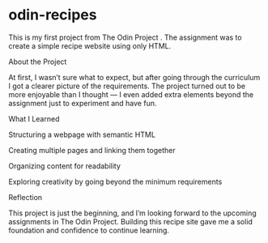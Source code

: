 # odin-recipes

This is my first project from The Odin Project
. The assignment was to create a simple recipe website using only HTML.

About the Project

At first, I wasn’t sure what to expect, but after going through the curriculum I got a clearer picture of the requirements. The project turned out to be more enjoyable than I thought — I even added extra elements beyond the assignment just to experiment and have fun.

What I Learned

Structuring a webpage with semantic HTML

Creating multiple pages and linking them together

Organizing content for readability

Exploring creativity by going beyond the minimum requirements

Reflection

This project is just the beginning, and I’m looking forward to the upcoming assignments in The Odin Project. Building this recipe site gave me a solid foundation and confidence to continue learning.